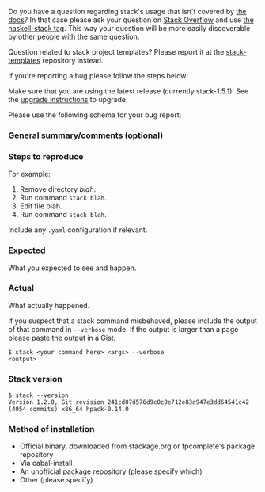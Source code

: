 Do you have a question regarding stack's usage that isn't covered by [the docs](http://haskellstack.org)?
In that case please ask your question on [Stack Overflow](http://stackoverflow.com) and use [the haskell-stack tag](http://stackoverflow.com/questions/tagged/haskell-stack).
This way your question will be more easily discoverable by other people with the same question.

Question related to stack project templates? Please report it at the [stack-templates](https://github.com/commercialhaskell/stack-templates) repository instead.

If you're reporting a bug please follow the steps below:

Make sure that you are using the latest release (currently stack-1.5.1).
See the [upgrade instructions](http://docs.haskellstack.org/en/stable/install_and_upgrade/#upgrade) to upgrade.

Please use the following schema for your bug report:

### General summary/comments (optional)

### Steps to reproduce

For example:

1. Remove directory *blah*.
2. Run command `stack blah`.
3. Edit file blah.
4. Run command `stack blah`.

Include any `.yaml` configuration if relevant.

### Expected

What you expected to see and happen.

### Actual

What actually happened.

If you suspect that a stack command misbehaved, please include the output of that command in `--verbose` mode.
If the output is larger than a page please paste the output in a [Gist](https://gist.github.com/).

```
$ stack <your command here> <args> --verbose
<output>
```

### Stack version

```
$ stack --version
Version 1.2.0, Git revision 241cd07d576d9c0c0e712e83d947e3dd64541c42 (4054 commits) x86_64 hpack-0.14.0
```

### Method of installation

* Official binary, downloaded from stackage.org or fpcomplete's package repository
* Via cabal-install
* An unofficial package repository (please specify which)
* Other (please specify)
